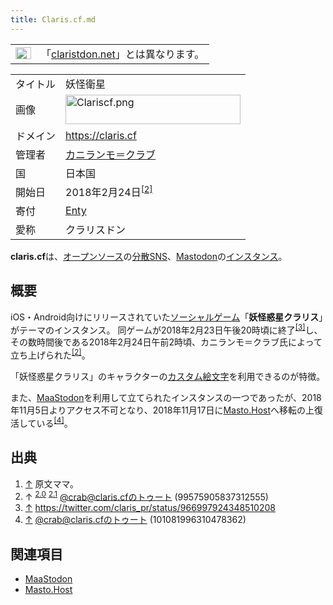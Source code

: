 ```yaml
---
title: Claris.cf.md
---
```

<div>

<div>

|                                                                                                                                                                                                                                                                                                                                                        |                                                                                           |
|--------------------------------------------------------------------------------------------------------------------------------------------------------------------------------------------------------------------------------------------------------------------------------------------------------------------------------------------------------|-------------------------------------------------------------------------------------------|
| [<img src="/images/thumb/f/fb/Confusion_grey.svg/25px-Confusion_grey.svg.png" srcset="/images/thumb/f/fb/Confusion_grey.svg/38px-Confusion_grey.svg.png 1.5x, /images/thumb/f/fb/Confusion_grey.svg/50px-Confusion_grey.svg.png 2x" width="25" height="19" alt="曖昧さ回避" />](/%E3%83%95%E3%82%A1%E3%82%A4%E3%83%AB:Confusion_grey.svg "曖昧さ回避") | 「[claristdon.net](/Claristdon.net "Claristdon.net (存在しないページ)")」とは異なります。 |

</div>

|          |                                                                                                                                                                                                                                                                                           |
|----------|-------------------------------------------------------------------------------------------------------------------------------------------------------------------------------------------------------------------------------------------------------------------------------------------|
| タイトル | 妖怪衛星                                                                                                                                                                                                                                                                                  |
| 画像     | [<img src="/images/thumb/2/2c/Clariscf.png/280px-Clariscf.png" srcset="/images/thumb/2/2c/Clariscf.png/420px-Clariscf.png 1.5x, /images/thumb/2/2c/Clariscf.png/560px-Clariscf.png 2x" width="280" height="47" alt="Clariscf.png" />](/%E3%83%95%E3%82%A1%E3%82%A4%E3%83%AB:Clariscf.png) |
| ドメイン | <a href="https://claris.cf" rel="nofollow">https://claris.cf</a>                                                                                                                                                                                                                          |
| 管理者   | <a href="https://claris.cf/@crab" rel="nofollow">カニランモ＝クラブ</a>                                                                                                                                                                                                                   |
| 国       | 日本国                                                                                                                                                                                                                                                                                    |
| 開始日   | 2018年2月24日<sup>[\[2\]](#cite_note-start-2)</sup>                                                                                                                                                                                                                                       |
| 寄付     | <a href="https://enty.jp/crbcl" rel="nofollow">Enty</a>                                                                                                                                                                                                                                   |
| 愛称     | クラリスドン                                                                                                                                                                                                                                                                              |

**claris.cf**は、[オープンソース](/%E3%82%AA%E3%83%BC%E3%83%97%E3%83%B3%E3%82%BD%E3%83%BC%E3%82%B9 "オープンソース")の[分散SNS](/%E5%88%86%E6%95%A3SNS "分散SNS")、[Mastodon](/Mastodon "Mastodon")の[インスタンス](/%E3%82%A4%E3%83%B3%E3%82%B9%E3%82%BF%E3%83%B3%E3%82%B9 "インスタンス")。

## 概要

iOS・Android向けにリリースされていた[ソーシャルゲーム](https://ja.wikipedia.org/wiki/%E3%82%BD%E3%83%BC%E3%82%B7%E3%83%A3%E3%83%AB%E3%82%B2%E3%83%BC%E3%83%A0 "w:ソーシャルゲーム")「**妖怪惑星クラリス**」がテーマのインスタンス。 同ゲームが2018年2月23日午後20時頃に終了<sup>[\[3\]](#cite_note-3)</sup>し、その数時間後である2018年2月24日午前2時頃、カニランモ＝クラブ氏によって立ち上げられた<sup>[\[2\]](#cite_note-start-2)</sup>。

「妖怪惑星クラリス」のキャラクターの[カスタム絵文字](/%E7%B5%B5%E6%96%87%E5%AD%97 "絵文字")を利用できるのが特徴。

また、[MaaStodon](/MaaStodon "MaaStodon")を利用して立てられたインスタンスの一つであったが、2018年11月5日よりアクセス不可となり、2018年11月17日に[Masto.Host](/Masto.Host "Masto.Host")へ移転の上復活している<sup>[\[4\]](#cite_note-4)</sup>。

## 出典

<div>

1.  [↑](#cite_ref-1) 原文ママ。
2.  ↑ <sup>[2.0](#cite_ref-start_2-0)</sup> <sup>[2.1](#cite_ref-start_2-1)</sup> <a href="https://claris.cf/@crab/99575905837312555" rel="nofollow">@crab@claris.cfのトゥート (99575905837312555)</a>
3.  [↑](#cite_ref-3) <a href="https://twitter.com/claris_pr/status/966997924348510208" rel="nofollow">https://twitter.com/claris_pr/status/966997924348510208</a>
4.  [↑](#cite_ref-4) <a href="https://claris.cf/@crab/101081996310478362" rel="nofollow">@crab@claris.cfのトゥート (101081996310478362)</a>

</div>

## 関連項目

-   [MaaStodon](/MaaStodon "MaaStodon")
-   [Masto.Host](/Masto.Host "Masto.Host")

</div>
